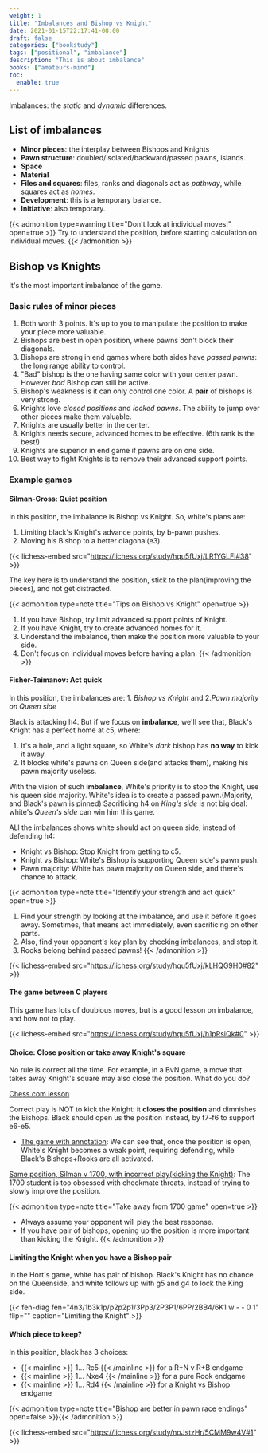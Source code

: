 ```yaml
---
weight: 1
title: "Imbalances and Bishop vs Knight"
date: 2021-01-15T22:17:41-08:00
draft: false
categories: ["bookstudy"]
tags: ["positional", "imbalance"]
description: "This is about imbalance"
books: ["amateurs-mind"]
toc:
  enable: true
---
```


Imbalances: the _static_ and _dynamic_ differences.

## List of imbalances

* **Minor pieces**: the interplay between Bishops and Knights
* **Pawn structure**: doubled/isolated/backward/passed pawns, islands.
* **Space**
* **Material**
* **Files and squares**: files, ranks and diagonals act as _pathway_, while squares act as _homes_. 
* **Development**: this is a temporary balance.
* **Initiative**: also temporary.

{{< admonition type=warning title="Don't look at individual moves!" open=true >}}
Try to understand the position, before starting calculation on individual moves.
{{< /admonition >}}

## Bishop vs Knights

It's the most important imbalance of the game.

### Basic rules of minor pieces

1. Both worth 3 points. It's up to you to manipulate the position to make your piece more valuable.
2. Bishops are best in open position, where pawns don't block their diagonals.
3. Bishops are strong in end games where both sides have _passed pawns_: the long range ability to control.
4. "Bad" bishop is the one having same color with your center pawn. However _bad_ Bishop can still be active.
5. Bishop's weakness is it can only control one color. A **pair** of bishops is very strong.
6. Knights love _closed positions_ and _locked pawns_. The ability to jump over other pieces make them valuable.
7. Knights are usually better in the center.
8. Knights needs secure, advanced homes to be effective. (6th rank is the best!)
9. Knights are superior in end game if pawns are on one side.
10. Best way to fight Knights is to remove their advanced support points.

### Example games

#### Silman-Gross: Quiet position

In this position, the imbalance is Bishop vs Knight. So, white's plans are:

1. Limiting black's Knight's advance points, by b-pawn pushes.
2. Moving his Bishop to a better diagonal(e3).

{{< lichess-embed src="https://lichess.org/study/hqu5fUxj/LR1YGLFi#38" >}}

The key here is to understand the position, stick to the plan(improving the pieces), and not get distracted.

{{< admonition type=note title="Tips on Bishop vs Knight" open=true >}}
1. If you have Bishop, try limit advanced support points of Knight. 
2. If you have Knight, try to create advanced homes for it.
3. Understand the imbalance, then make the position more valuable to your side.
4. Don't focus on individual moves before having a plan.
{{< /admonition >}}

#### Fisher-Taimanov: Act quick

In this position, the imbalances are: 1. _Bishop vs Knight_ and 2._Pawn majority on Queen side_

Black is attacking h4. But if we focus on **imbalance**, we'll see
that, Black's Knight has a perfect home at c5, where:

1. It's a hole, and a light square, so White's _dark_ bishop has **no way** to kick it away.
2. It blocks white's pawns on Queen side(and attacks them), making his pawn majority useless.

With the vision of such **imbalance**, White's priority is to stop the Knight, use his queen side majority. 
White's idea is to create a passed pawn.(Majority, and Black's pawn is pinned)
Sacrificing h4 on _King's side_ is not big deal: white's _Queen's side_ can win him this game.

ALl the imbalances shows white should act on queen side, instead of defending h4:

* Knight vs Bishop: Stop Knight from getting to c5.
* Knight vs Bishop: White's Bishop is supporting Queen side's pawn push.
* Pawn majority: White has pawn majority on Queen side, and there's chance to attack.

{{< admonition type=note title="Identify your strength and act quick" open=true >}}
1. Find your strength by looking at the imbalance, and use it before it goes away. 
Sometimes, that means act immediately, even sacrificing on other parts.
2. Also, find your opponent's key plan by checking imbalances, and stop it.
3. Rooks belong behind passed pawns!
{{< /admonition >}}

{{< lichess-embed src="https://lichess.org/study/hqu5fUxj/kLHQG9H0#82" >}}


#### The game between C players

This game has lots of doubious moves, but is a good lesson on imbalance, and how not to play.

{{< lichess-embed src="https://lichess.org/study/hqu5fUxj/h1pRsiQk#0" >}}

#### Choice: Close position or take away Knight's square

No rule is correct all the time. For example, in a BvN game, a move that takes away Knight's square may also
close the position. What do you do?

[Chess.com lesson](https://www.chess.com/fi/lessons/silmans-lessons-in-strategy-1/longren-silman-santa-barbara-1989)

Correct play is NOT to kick the Knight: it **closes the position** and dimnishes the Bishops. Black should
open us the position instead, by f7-f6 to support e6-e5.

* [The game with annotation](https://lichess.org/study/JNArtdz2/548VaegM#1): We can see that, once the 
position is open, White's Knight becomes a weak point, requiring defending, while Black's Bishops+Rooks are 
all activated.

[Same position, Silman v 1700, with incorrect play(kicking the Knight)](https://lichess.org/study/JNArtdz2/1muCqfxz#1): The 1700 student is too obsessed with checkmate threats, instead of trying to slowly improve the
position.

{{< admonition type=note title="Take away from 1700 game" open=true >}}
* Always assume your opponent will play the best response.
* If you have pair of bishops, opening up the position is more important than kicking the Knight.
{{< /admonition >}}

#### Limiting the Knight when you have a Bishop pair

In the Hort's game, white has pair of bishop. Black's Knight has no chance on the Queenside, and white 
follows up with g5 and g4 to lock the King side.

{{< fen-diag fen="4n3/1b3k1p/p2p2p1/3Pp3/2P3P1/6PP/2BB4/6K1 w - - 0 1" flip="" caption="Limiting the Knight" >}}

#### Which piece to keep?

In this position, black has 3 choices:
* {{< mainline >}} 1... Rc5 {{< /mainline >}} for a R+N v R+B endgame
* {{< mainline >}} 1... Nxe4 {{< /mainline >}} for a pure Rook endgame
* {{< mainline >}} 1... Rd4 {{< /mainline >}} for a Knight vs Bishop endgame

{{< admonition type=note title="Bishop are better in pawn race endings" open=false >}}{{< /admonition >}}

{{< lichess-embed src="https://lichess.org/study/noJstzHr/5CMM9w4V#1" >}}